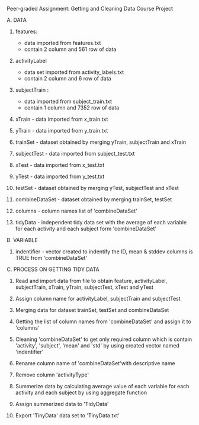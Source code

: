 Peer-graded Assignment: Getting and Cleaning Data Course Project


A. DATA

1. features:
	- data imported from features.txt
	- contain 2 column and 561 row of data 

2. activityLabel 
	- data set imported from activity_labels.txt
	- contain 2 column and 6 row of data 

3. subjectTrain :
	- data imported from subject_train.txt
	- contain 1 column and 7352 row of data

4. xTrain - data imported from x_train.txt 

5. yTrain - data imported from y_train.txt 

6. trainSet - dataset obtained by merging yTrain, subjectTrain and xTrain

7. subjectTest - data imported from subject_test.txt 

8. xTest - data imported from x_test.txt 

9. yTest - data imported from y_test.txt 

10. testSet - dataset obtained by merging yTest, subjectTest and xTest

11. combineDataSet - dataset obtained by merging trainSet, testSet

12. columns - column names list of 'combineDataSet'

13. tidyData - independent tidy data set with the average of each variable for each activity and each subject form 'combineDataSet'



B. VARIABLE 

1. indentifier - vector created to indentify the ID, mean & stddev columns is TRUE from 'combineDataSet' 



C. PROCESS ON GETTING TIDY DATA

1. Read and import data from file to obtain feature, activityLabel, subjectTrain, xTrain, yTrain, subjectTest, xTest and yTest 

2. Assign column name for activityLabel, subjectTrain and subjectTest

3. Merging data for dataset trainSet, testSet and combineDataSet 

4. Getting the list of column names from 'combineDataSet' and assign it to 'columns'

5. Cleaning 'combineDataSet' to get only required column which is contain 'activity', 'subject', 'mean' and 'std' by using created vector named 'indentifier'

6. Rename column name of 'combineDataSet'with descriptive name

7. Remove column 'activityType' 

8. Summerize data by calculating average value of each variable for each activity and each subject by using aggregate function

9. Assign summerized data to 'TidyData'

10. Export 'TinyData' data set to 'TinyData.txt' 



